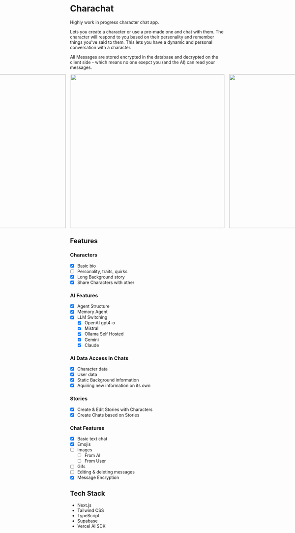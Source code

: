 # Charachat

Highly work in progress character chat app.

Lets you create a character or use a pre-made one and chat with them. The character will respond to you based on their personality and remember things you've said to them. This lets you have a dynamic and personal conversation with a character.

All Messages are stored encrypted in the database and decrypted on the client side - which means no one exepct you (and the AI) can read your messages.

<div style="width: 100%; display: flex; justify-content: center; gap: 1rem;">
    <img src="https://i.imgur.com/9m04AHE.png" style="height: 500px; width: auto;" >
    <img src="https://i.imgur.com/Kb57kgu.png" style="height: 500px; width: auto;" >
    <img src="https://i.imgur.com/7lJHLG9.png" style="height: 500px; width: auto;" >
    <img src="https://i.imgur.com/8FpYG8J.png" style="height: 500px; width: auto;" >
    <img src="https://i.imgur.com/nLIC7uQ.png" style="height: 500px; width: auto;" >
    <img src="https://i.imgur.com/G8fG5wr.png" style="height: 500px; width: auto;" >
    <img src="https://i.imgur.com/7NLoqB1.png" style="height: 500px; width: auto;" >
    
</div>

## Features

### Characters
- [x] Basic bio
- [ ] Personality, traits, quirks
- [x] Long Background story
- [x] Share Characters with other

### AI Features
- [x] Agent Structure
- [x] Memory Agent
- [x] LLM Switching
    - [x] OpenAI gpt4-o
    - [x] Mistral
    - [x] Ollama Self Hosted
    - [x] Gemini
    - [x] Claude

### AI Data Access in Chats
- [x] Character data
- [x] User data
- [x] Static Background information
- [x] Aquiring new information on its own

### Stories
- [x] Create & Edit Stories with Characters
- [x] Create Chats based on Stories

### Chat Features
- [x] Basic text chat
- [x] Emojis
- [ ] Images
    - [ ] From AI
    - [ ] From User
- [ ] Gifs
- [ ] Editing & deleting messages
- [x] Message Encryption

## Tech Stack
- Next.js
- Tailwind CSS
- TypeScript
- Supabase
- Vercel AI SDK
